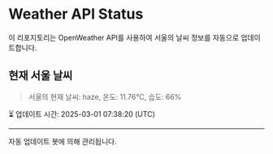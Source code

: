
# Weather API Status

이 리포지토리는 OpenWeather API를 사용하여 서울의 날씨 정보를 자동으로 업데이트합니다.

## 현재 서울 날씨
> 서울의 현재 날씨: haze, 온도: 11.76°C, 습도: 66%

⏳ 업데이트 시간: 2025-03-01 07:38:20 (UTC)

---
자동 업데이트 봇에 의해 관리됩니다.
